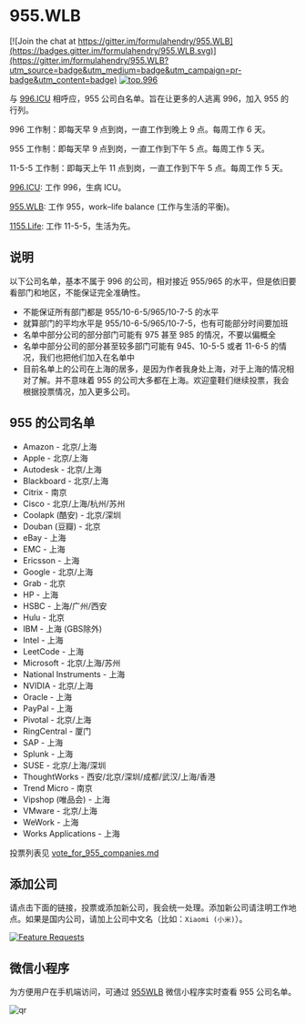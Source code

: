 # 955.WLB

[![Join the chat at https://gitter.im/formulahendry/955.WLB](https://badges.gitter.im/formulahendry/955.WLB.svg)](https://gitter.im/formulahendry/955.WLB?utm_source=badge&utm_medium=badge&utm_campaign=pr-badge&utm_content=badge)
[![top.996](https://img.shields.io/badge/link-top.996-red.svg)](https://github.com/top996/top.996)

与 [996.ICU](https://github.com/996icu/996.ICU) 相呼应，955 公司白名单。旨在让更多的人逃离 996，加入 955 的行列。

996 工作制：即每天早 9 点到岗，一直工作到晚上 9 点。每周工作 6 天。

955 工作制：即每天早 9 点到岗，一直工作到下午 5 点。每周工作 5 天。

11-5-5 工作制：即每天上午 11 点到岗，一直工作到下午 5 点。每周工作 5 天。

[996.ICU](https://github.com/996icu/996.ICU): 工作 996，生病 ICU。

[955.WLB](https://github.com/formulahendry/955.WLB): 工作 955，work–life balance (工作与生活的平衡)。

[1155.Life](https://github.com/formulahendry/1155.Life): 工作 11-5-5，生活为先。

## 说明

以下公司名单，基本不属于 996 的公司，相对接近 955/965 的水平，但是依旧要看部门和地区，不能保证完全准确性。

* 不能保证所有部门都是 955/10-6-5/965/10-7-5 的水平
* 就算部门的平均水平是 955/10-6-5/965/10-7-5，也有可能部分时间要加班
* 名单中部分公司的部分部门可能有 975 甚至 985 的情况，不要以偏概全
* 名单中部分公司的部分甚至较多部门可能有 945、10-5-5 或者 11-6-5 的情况，我们也把他们加入在名单中
* 目前名单上的公司在上海的居多，是因为作者我身处上海，对于上海的情况相对了解。并不意味着 955 的公司大多都在上海。欢迎童鞋们继续投票，我会根据投票情况，加入更多公司。

## 955 的公司名单

* Amazon - 北京/上海
* Apple - 北京/上海
* Autodesk - 北京/上海
* Blackboard - 北京/上海
* Citrix - 南京
* Cisco - 北京/上海/杭州/苏州
* Coolapk (酷安) - 北京/深圳
* Douban (豆瓣) - 北京
* eBay - 上海
* EMC - 上海
* Ericsson - 上海
* Google - 北京/上海
* Grab - 北京
* HP - 上海
* HSBC - 上海/广州/西安
* Hulu - 北京
* IBM - 上海 (GBS除外)
* Intel - 上海
* LeetCode - 上海
* Microsoft - 北京/上海/苏州
* National Instruments - 上海
* NVIDIA - 北京/上海
* Oracle - 上海
* PayPal - 上海
* Pivotal - 北京/上海
* RingCentral - 厦门
* SAP - 上海
* Splunk - 上海
* SUSE - 北京/上海/深圳
* ThoughtWorks - 西安/北京/深圳/成都/武汉/上海/香港
* Trend Micro - 南京
* Vipshop (唯品会) - 上海
* VMware - 北京/上海
* WeWork - 上海
* Works Applications - 上海

投票列表见 [vote_for_955_companies.md](./vote_for_955_companies.md)

## 添加公司

请点击下面的链接，投票或添加新公司，我会统一处理。添加新公司请注明工作地点。如果是国内公司，请加上公司中文名（比如：`Xiaomi (小米)`）。

[![Feature Requests](https://cloud.githubusercontent.com/assets/390379/10127973/045b3a96-6560-11e5-9b20-31a2032956b2.png)](http://feathub.com/formulahendry/955.WLB)

## 微信小程序

为方便用户在手机端访问，可通过 [955WLB](https://github.com/formulahendry/weapp-955-wlb) 微信小程序实时查看 955 公司名单。

![qr](./images/weapp-qr.jpg)
